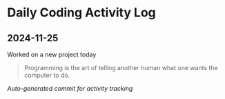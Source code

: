 # Daily Coding Activity Log

## 2024-11-25

Worked on a new project today

> Programming is the art of telling another human what one wants the computer to do.

*Auto-generated commit for activity tracking*
